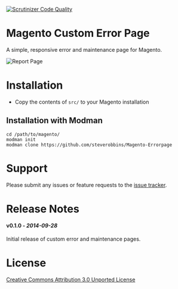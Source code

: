 [![Scrutinizer Code Quality](https://scrutinizer-ci.com/g/steverobbins/Magento-Errorpage/badges/quality-score.png?b=master)](https://scrutinizer-ci.com/g/steverobbins/Magento-Errorpage/?branch=master)

Magento Custom Error Page
==============================

A simple, responsive error and maintenance page for Magento.

![Report Page](http://i.imgur.com/iKjRtjc.png)

# Installation

* Copy the contents of `src/` to your Magento installation

## Installation with Modman

    cd /path/to/magento/
    modman init
    modman clone https://github.com/steverobbins/Magento-Errorpage

# Support

Please submit any issues or feature requests to the [issue tracker](https://github.com/steverobbins/Magento-Errorpage/issues).

# Release Notes

#### v0.1.0 - *2014-09-28*

Initial release of custom error and maintenance pages.

# License

[Creative Commons Attribution 3.0 Unported License](http://creativecommons.org/licenses/by/3.0/deed.en_US)
